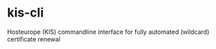 # kis-cli
Hosteurope (KIS) commandline interface for fully automated (wildcard) certificate renewal
